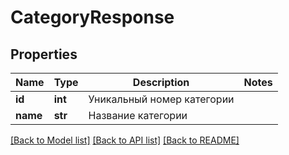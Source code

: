 # CategoryResponse

## Properties
Name | Type | Description | Notes
------------ | ------------- | ------------- | -------------
**id** | **int** | Уникальный номер категории | 
**name** | **str** | Название категории | 

[[Back to Model list]](../README.md#documentation-for-models) [[Back to API list]](../README.md#documentation-for-api-endpoints) [[Back to README]](../README.md)

